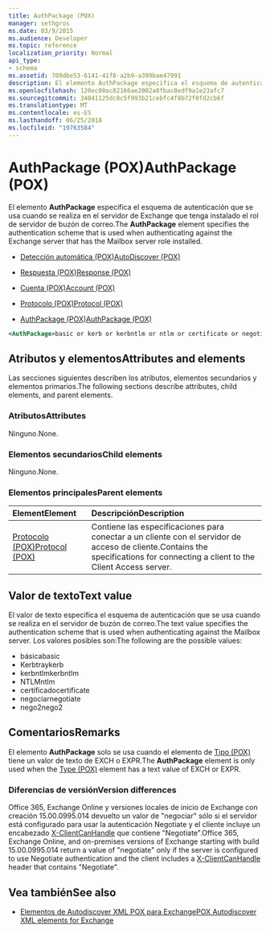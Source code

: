 ```yaml
---
title: AuthPackage (POX)
manager: sethgros
ms.date: 03/9/2015
ms.audience: Developer
ms.topic: reference
localization_priority: Normal
api_type:
- schema
ms.assetid: 709dbe53-6141-41f8-a2b9-a399bae47991
description: El elemento AuthPackage especifica el esquema de autenticación que se usa cuando se realiza en el servidor de Exchange que tenga instalado el rol de servidor de buzón de correo.
ms.openlocfilehash: 120ec00ac82166ae2002a8fbac0edf9a1e23afc7
ms.sourcegitcommit: 34041125dc8c5f993b21cebfc4f8b72f0fd2cb6f
ms.translationtype: MT
ms.contentlocale: es-ES
ms.lasthandoff: 06/25/2018
ms.locfileid: "19763584"
---
```

# <a name="authpackage-pox"></a><span data-ttu-id="b54cd-103">AuthPackage (POX)</span><span class="sxs-lookup"><span data-stu-id="b54cd-103">AuthPackage (POX)</span></span>

<span data-ttu-id="b54cd-104">El elemento **AuthPackage** especifica el esquema de autenticación que se usa cuando se realiza en el servidor de Exchange que tenga instalado el rol de servidor de buzón de correo.</span><span class="sxs-lookup"><span data-stu-id="b54cd-104">The **AuthPackage** element specifies the authentication scheme that is used when authenticating against the Exchange server that has the Mailbox server role installed.</span></span> 
  
- [<span data-ttu-id="b54cd-105">Detección automática (POX)</span><span class="sxs-lookup"><span data-stu-id="b54cd-105">AutoDiscover (POX)</span></span>](autodiscover-pox.md)
  
- [<span data-ttu-id="b54cd-106">Respuesta (POX)</span><span class="sxs-lookup"><span data-stu-id="b54cd-106">Response (POX)</span></span>](response-pox.md)
  
- [<span data-ttu-id="b54cd-107">Cuenta (POX)</span><span class="sxs-lookup"><span data-stu-id="b54cd-107">Account (POX)</span></span>](account-pox.md)
  
- [<span data-ttu-id="b54cd-108">Protocolo (POX)</span><span class="sxs-lookup"><span data-stu-id="b54cd-108">Protocol (POX)</span></span>](protocol-pox.md)
  
- [<span data-ttu-id="b54cd-109">AuthPackage (POX)</span><span class="sxs-lookup"><span data-stu-id="b54cd-109">AuthPackage (POX)</span></span>](authpackage-pox.md)
  
```xml
<AuthPackage>basic or kerb or kerbntlm or ntlm or certificate or negotiate or nego2</AuthPackage>
```

## <a name="attributes-and-elements"></a><span data-ttu-id="b54cd-110">Atributos y elementos</span><span class="sxs-lookup"><span data-stu-id="b54cd-110">Attributes and elements</span></span>

<span data-ttu-id="b54cd-111">Las secciones siguientes describen los atributos, elementos secundarios y elementos primarios.</span><span class="sxs-lookup"><span data-stu-id="b54cd-111">The following sections describe attributes, child elements, and parent elements.</span></span>
  
### <a name="attributes"></a><span data-ttu-id="b54cd-112">Atributos</span><span class="sxs-lookup"><span data-stu-id="b54cd-112">Attributes</span></span>

<span data-ttu-id="b54cd-113">Ninguno.</span><span class="sxs-lookup"><span data-stu-id="b54cd-113">None.</span></span>
  
### <a name="child-elements"></a><span data-ttu-id="b54cd-114">Elementos secundarios</span><span class="sxs-lookup"><span data-stu-id="b54cd-114">Child elements</span></span>

<span data-ttu-id="b54cd-115">Ninguno.</span><span class="sxs-lookup"><span data-stu-id="b54cd-115">None.</span></span>
  
### <a name="parent-elements"></a><span data-ttu-id="b54cd-116">Elementos principales</span><span class="sxs-lookup"><span data-stu-id="b54cd-116">Parent elements</span></span>

|<span data-ttu-id="b54cd-117">**Element**</span><span class="sxs-lookup"><span data-stu-id="b54cd-117">**Element**</span></span>|<span data-ttu-id="b54cd-118">**Descripción**</span><span class="sxs-lookup"><span data-stu-id="b54cd-118">**Description**</span></span>|
|:-----|:-----|
|[<span data-ttu-id="b54cd-119">Protocolo (POX)</span><span class="sxs-lookup"><span data-stu-id="b54cd-119">Protocol (POX)</span></span>](protocol-pox.md) <br/> |<span data-ttu-id="b54cd-120">Contiene las especificaciones para conectar a un cliente con el servidor de acceso de cliente.</span><span class="sxs-lookup"><span data-stu-id="b54cd-120">Contains the specifications for connecting a client to the Client Access server.</span></span>  <br/> |
   
## <a name="text-value"></a><span data-ttu-id="b54cd-121">Valor de texto</span><span class="sxs-lookup"><span data-stu-id="b54cd-121">Text value</span></span>

<span data-ttu-id="b54cd-122">El valor de texto especifica el esquema de autenticación que se usa cuando se realiza en el servidor de buzón de correo.</span><span class="sxs-lookup"><span data-stu-id="b54cd-122">The text value specifies the authentication scheme that is used when authenticating against the Mailbox server.</span></span> <span data-ttu-id="b54cd-123">Los valores posibles son:</span><span class="sxs-lookup"><span data-stu-id="b54cd-123">The following are the possible values:</span></span>
  
- <span data-ttu-id="b54cd-124">básica</span><span class="sxs-lookup"><span data-stu-id="b54cd-124">basic</span></span>
- <span data-ttu-id="b54cd-125">Kerbtray</span><span class="sxs-lookup"><span data-stu-id="b54cd-125">kerb</span></span>
- <span data-ttu-id="b54cd-126">kerbntlm</span><span class="sxs-lookup"><span data-stu-id="b54cd-126">kerbntlm</span></span>
- <span data-ttu-id="b54cd-127">NTLM</span><span class="sxs-lookup"><span data-stu-id="b54cd-127">ntlm</span></span>
- <span data-ttu-id="b54cd-128">certificado</span><span class="sxs-lookup"><span data-stu-id="b54cd-128">certificate</span></span>
- <span data-ttu-id="b54cd-129">negociar</span><span class="sxs-lookup"><span data-stu-id="b54cd-129">negotiate</span></span>
- <span data-ttu-id="b54cd-130">nego2</span><span class="sxs-lookup"><span data-stu-id="b54cd-130">nego2</span></span>
    
## <a name="remarks"></a><span data-ttu-id="b54cd-131">Comentarios</span><span class="sxs-lookup"><span data-stu-id="b54cd-131">Remarks</span></span>

<span data-ttu-id="b54cd-132">El elemento **AuthPackage** solo se usa cuando el elemento de [Tipo (POX)](type-pox.md) tiene un valor de texto de EXCH o EXPR.</span><span class="sxs-lookup"><span data-stu-id="b54cd-132">The **AuthPackage** element is only used when the [Type (POX)](type-pox.md) element has a text value of EXCH or EXPR.</span></span> 
  
### <a name="version-differences"></a><span data-ttu-id="b54cd-133">Diferencias de versión</span><span class="sxs-lookup"><span data-stu-id="b54cd-133">Version differences</span></span>

<span data-ttu-id="b54cd-134">Office 365, Exchange Online y versiones locales de inicio de Exchange con creación 15.00.0995.014 devuelto un valor de "negociar" sólo si el servidor está configurado para usar la autenticación Negotiate y el cliente incluye un encabezado [X-ClientCanHandle](pox-autodiscover-request-for-exchange.md) que contiene "Negotiate".</span><span class="sxs-lookup"><span data-stu-id="b54cd-134">Office 365, Exchange Online, and on-premises versions of Exchange starting with build 15.00.0995.014 return a value of "negotiate" only if the server is configured to use Negotiate authentication and the client includes a [X-ClientCanHandle](pox-autodiscover-request-for-exchange.md) header that contains "Negotiate".</span></span> 
  
## <a name="see-also"></a><span data-ttu-id="b54cd-135">Vea también</span><span class="sxs-lookup"><span data-stu-id="b54cd-135">See also</span></span>

- [<span data-ttu-id="b54cd-136">Elementos de Autodiscover XML POX para Exchange</span><span class="sxs-lookup"><span data-stu-id="b54cd-136">POX Autodiscover XML elements for Exchange</span></span>](pox-autodiscover-xml-elements-for-exchange.md)

